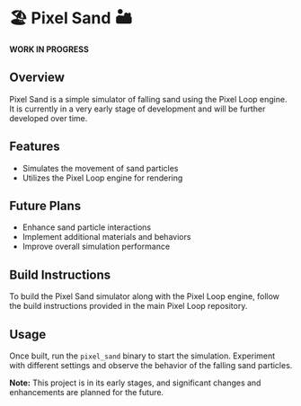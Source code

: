 # 🏖️ Pixel Sand 🏜️

**WORK IN PROGRESS**

## Overview
Pixel Sand is a simple simulator of falling sand using the Pixel Loop engine. It is currently in a very early stage of development and will be further developed over time.

## Features
- Simulates the movement of sand particles
- Utilizes the Pixel Loop engine for rendering

## Future Plans
- Enhance sand particle interactions
- Implement additional materials and behaviors
- Improve overall simulation performance

## Build Instructions
To build the Pixel Sand simulator along with the Pixel Loop engine, follow the build instructions provided in the main Pixel Loop repository.

## Usage
Once built, run the `pixel_sand` binary to start the simulation. Experiment with different settings and observe the behavior of the falling sand particles.

**Note:** This project is in its early stages, and significant changes and enhancements are planned for the future.
